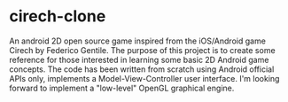# cirech-clone
An android 2D open source game inspired from the iOS/Android game Cirech by Federico Gentile.
The purpose of this project is to create some reference for those interested in learning some basic 2D Android game concepts.
The code has been written from scratch using Android official APIs only, implements a Model-View-Controller user interface.
I'm looking forward to implement a "low-level" OpenGL graphical engine.